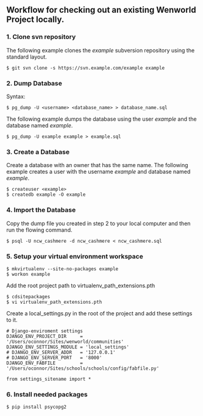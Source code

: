 ## Workflow for checking out an existing Wenworld Project locally.

### 1. Clone svn repository

The following example clones the *example* subversion repository using the standard layout.

    $ git svn clone -s https://svn.example.com/example example

### 2. Dump Database

Syntax:

    $ pg_dump -U <username> <database_name> > database_name.sql

The following example dumps the database using the user *example* and the database named *example*.

    $ pg_dump -U example example > example.sql

### 3. Create a Database

Create a database with an owner that has the same name. The following example creates a user with the username *example* and database named *example*.

    $ createuser <example>
    $ createdb example -O example

### 4. Import the Database

Copy the dump file you created in step 2 to your local computer and then run the flowing command.

    $ psql -U ncw_cashmere -d ncw_cashmere < ncw_cashmere.sql

### 5. Setup your virtual environment workspace

    $ mkvirtualenv --site-no-packages example
    $ workon example

Add the root project path to virtualenv_path_extensions.pth

    $ cdsitepackages
    $ vi virtualenv_path_extensions.pth
    
Create a local_settings.py in the root of the project and add these settings to it.

    # Django-enviroment settings
    DJANGO_ENV_PROJECT_DIR     = '/Users/oconnor/Sites/wenworld/communities'
    DJANGO_ENV_SETTINGS_MODULE = 'local_settings'
    # DJANGO_ENV_SERVER_ADDR   = '127.0.0.1'
    # DJANGO_ENV_SERVER_PORT   = '8000'
    DJANGO_ENV_FABFILE         = '/Users/oconnor/Sites/schools/schools/config/fabfile.py'

    from settings_sitename import *

### 6. Install needed packages

    $ pip install psycopg2